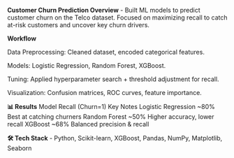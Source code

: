 **Customer Churn Prediction
Overview** - Built ML models to predict customer churn on the Telco dataset. Focused on maximizing recall to catch at-risk customers and uncover key churn drivers.

**Workflow**

Data Preprocessing: Cleaned dataset, encoded categorical features.

Models: Logistic Regression, Random Forest, XGBoost.

Tuning: Applied hyperparameter search + threshold adjustment for recall.

Visualization: Confusion matrices, ROC curves, feature importance.

**📊 Results**
Model	Recall (Churn=1)	Key Notes
Logistic Regression	~80%	Best at catching churners
Random Forest	~50%	Higher accuracy, lower recall
XGBoost	~68%	Balanced precision & recall

**🛠️ Tech Stack** - Python, Scikit-learn, XGBoost, Pandas, NumPy, Matplotlib, Seaborn
